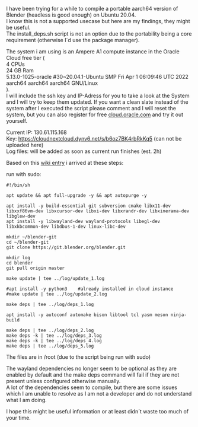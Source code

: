 I have been trying for a while to compile a portable aarch64 version of Blender (headless is good enough) on Ubuntu 20.04.  
I know this is not a supported usecase but here are my findings, they might be useful.  
The install_deps.sh script is not an option due to the portability being a core requirement (otherwise I´d use the package manager).

The system i am using is an Ampere A1 compute instance in the Oracle Cloud free tier
(  
    4 CPUs  
    24 GB Ram  
    5.13.0-1025-oracle #30~20.04.1-Ubuntu SMP Fri Apr 1 06:09:46 UTC 2022 aarch64 aarch64 aarch64 GNU/Linux  
).  
I will include the ssh key and IP-Adress for you to take a look at the System and I will try to keep them updated. If you want a clean slate instead of the system after I executed the script please comment and I will reset the system, but you can also register for free [cloud.oracle.com](https://cloud.oracle.com) and try it out yourself.

Current IP: 130.61.115.168  
Key: https://cloudnextcloud.dynv6.net/s/b6oz7BK4rbRkKq5 (can not be uploaded here)  
Log files: will be added as soon as current run finishes (est. 2h)

Based on this [wiki entry](https://wiki.blender.org/wiki/Building_Blender/Linux/Ubuntu) i arrived at these steps:

run with sudo:
```
#!/bin/sh

apt update && apt full-upgrade -y && apt autopurge -y

apt install -y build-essential git subversion cmake libx11-dev libxxf86vm-dev libxcursor-dev libxi-dev libxrandr-dev libxinerama-dev libglew-dev
apt install -y libwayland-dev wayland-protocols libegl-dev libxkbcommon-dev libdbus-1-dev linux-libc-dev

mkdir ~/blender-git
cd ~/blender-git
git clone https://git.blender.org/blender.git

mkdir log
cd blender
git pull origin master

make update | tee ../log/update_1.log

#apt install -y python3    #already installed in cloud instance
#make update | tee ../log/update_2.log

make deps | tee ../log/deps_1.log

apt install -y autoconf automake bison libtool tcl yasm meson ninja-build

make deps | tee ../log/deps_2.log
make deps -k | tee ../log/deps_3.log
make deps -k | tee ../log/deps_4.log
make deps | tee ../log/deps_5.log
```

The files are in /root (due to the script being run with sudo)

The wayland dependencies no longer seem to be optional as they are enabled by default and the make deps command will fail if they are not present unless configured otherwise manually.  
A lot of the dependencies seem to compile, but there are some issues which I am unable to resolve as I am not a developer and do not understand what I am doing.

I hope this might be useful information or at least didn´t waste too much of your time.
